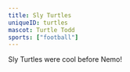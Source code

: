 ```yaml
---
title: Sly Turtles
uniqueID: turtles
mascot: Turtle Todd
sports: ["football"]
---
```


Sly Turtles were cool before Nemo!